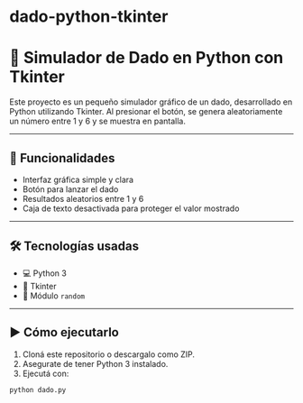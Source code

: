 # dado-python-tkinter
# 🎲 Simulador de Dado en Python con Tkinter

Este proyecto es un pequeño simulador gráfico de un dado, desarrollado en Python utilizando Tkinter. Al presionar el botón, se genera aleatoriamente un número entre 1 y 6 y se muestra en pantalla.

---

## 🚀 Funcionalidades

- Interfaz gráfica simple y clara
- Botón para lanzar el dado
- Resultados aleatorios entre 1 y 6
- Caja de texto desactivada para proteger el valor mostrado

---

## 🛠 Tecnologías usadas

- 💻 Python 3
- 🧰 Tkinter
- 🎲 Módulo `random`

---

## ▶️ Cómo ejecutarlo

1. Cloná este repositorio o descargalo como ZIP.
2. Asegurate de tener Python 3 instalado.
3. Ejecutá con:

```bash
python dado.py
